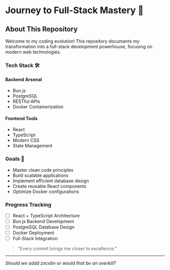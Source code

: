 # Journey to Full-Stack Mastery 🚀

## About This Repository

Welcome to my coding evolution! This repository documents my transformation into a full-stack development powerhouse, focusing on modern web technologies.

### Tech Stack 🛠️

#### Backend Arsenal
- Bun.js
- PostgreSQL
- RESTful APIs
- Docker Containerization

#### Frontend Tools
- React
- TypeScript
- Modern CSS
- State Management

### Goals 🎯
- Master clean code principles
- Build scalable applications
- Implement efficient database design
- Create reusable React components
- Optimize Docker configurations

### Progress Tracking
- [ ] React + TypeScript Architecture
- [ ] Bun.js Backend Development
- [ ] PostgreSQL Database Design
- [ ] Docker Deployment
- [ ] Full-Stack Integration

> "Every commit brings me closer to excellence."

---
*Should we addd zxcvbn  or would that be an overkill?*

